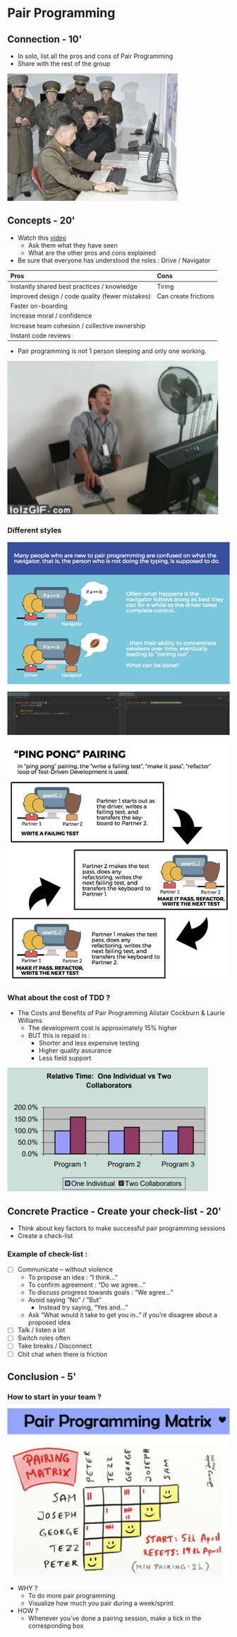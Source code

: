 # Pair Programming

## Connection - 10'

* In solo, list all the pros and cons of Pair Programming
* Share with the rest of the group

![](../../.gitbook/assets/image%20%28497%29.png)

## Concepts - 20'

* Watch this [video](https://www.youtube.com/watch?v=ET3Q6zNK3Io)
  * Ask them what they have seen
  * What are the other pros and cons explained
* Be sure that everyone has understood the roles : Drive / Navigator

| Pros | Cons |
| :--- | :--- |
| Instantly shared best practices / knowledge | Tiring |
| Improved design / code quality \(fewer mistakes\)  | Can create frictions |
| Faster on-boarding  |  |
| Increase moral / confidence |  |
| Increase team cohesion / collective ownership |  |
| Instant code reviews |  |

* Pair programming is not 1 person sleeping and only one working.

![](../../.gitbook/assets/image%20%28508%29.png)

### Different styles

![](../../.gitbook/assets/image%20%28504%29.png)

![](../../.gitbook/assets/image%20%28498%29.png)

![Ping pong when doing TDD](../../.gitbook/assets/image%20%28500%29.png)

### What about the cost of TDD ?

* The Costs and Benefits of Pair Programming Alistair Cockburn & Laurie Williams
  * The development cost is approximately 15% higher
  * BUT this is repaid in :
    * Shorter and less expensive testing
    * Higher quality assurance
    * Less field support

![](../../.gitbook/assets/image%20%28507%29.png)

## Concrete Practice - Create your check-list - 20'

* Think about key factors to make successful pair programming sessions
* Create a check-list

### Example of check-list :

* [ ] Communicate – without violence
  * To propose an idea : “I think...” 
  * To confirm agreement : “Do we agree...” 
  * To discuss progress towards goals : “We agree...” 
  * Avoid saying “No” / ”But”
    * Instead try saying, “Yes and...” 
  * Ask “What would it take to get you in..” if you’re disagree about a proposed idea 
* [ ] Talk / listen a lot
* [ ] Switch roles often
* [ ] Take breaks / Disconnect
* [ ] Chit chat when there is friction

## Conclusion - 5'

### How to start in your team ?

![Pair Programming Matrix from Jimmy Janlen](../../.gitbook/assets/image%20%28488%29.png)

* WHY ?
  * To do more pair programming
  * Visualize how much you pair during a week/sprint
* HOW ?
  * Whenever you’ve done a pairing session, make a tick in the corresponding box

